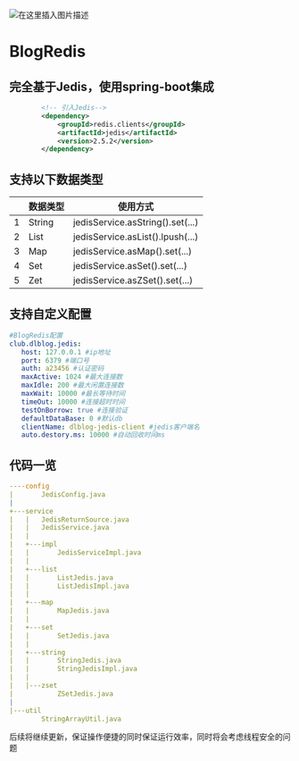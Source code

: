 ![在这里插入图片描述](https://imgconvert.csdnimg.cn/aHR0cHM6Ly93d3cuZGxibG9nLmNsdWIvZmlsZS8yMDIwMDQyNS9welBtaUhzay5wbmc?x-oss-process=image/format,png)
# BlogRedis

## 完全基于Jedis，使用spring-boot集成
```xml
		<!-- 引入Jedis-->
		<dependency>
			<groupId>redis.clients</groupId>
			<artifactId>jedis</artifactId>
			<version>2.5.2</version>
		</dependency>
```
## 支持以下数据类型
|  | 数据类型 |使用方式|
|--|--|--|
| 1 | String |jedisService.asString().set(...)|
| 2 | List |jedisService.asList().lpush(...)|
| 3 | Map |jedisService.asMap().set(...)|
| 4 | Set |jedisService.asSet().set(...)|
| 5 | Zet |jedisService.asZSet().set(...)|

## 支持自定义配置

```yml
#BlogRedis配置
club.dlblog.jedis:
   host: 127.0.0.1 #ip地址
   port: 6379 #端口号
   auth: a23456 #认证密码
   maxActive: 1024 #最大连接数
   maxIdle: 200 #最大闲置连接数
   maxWait: 10000 #最长等待时间
   timeOut: 10000 #连接超时时间
   testOnBorrow: true #连接验证
   defaultDataBase: 0 #默认db
   clientName: dlblog-jedis-client #jedis客户端名
   auto.destory.ms: 10000 #自动回收时间ms
```

## 代码一览
```yml
----config
|       JedisConfig.java
|
+---service
|   |   JedisReturnSource.java
|   |   JedisService.java
|   |
|   +---impl
|   |       JedisServiceImpl.java
|   |
|   +---list
|   |       ListJedis.java
|   |       ListJedisImpl.java
|   |
|   +---map
|   |       MapJedis.java
|   |
|   +---set
|   |       SetJedis.java
|   |
|   +---string
|   |       StringJedis.java
|   |       StringJedisImpl.java
|   |
|   |---zset
|           ZSetJedis.java
|
|---util
        StringArrayUtil.java
```     

后续将继续更新，保证操作便捷的同时保证运行效率，同时将会考虑线程安全的问题
